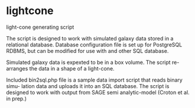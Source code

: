 lightcone
=========

light-cone generating script

The script is designed to work with simulated galaxy data stored in a relational
database. Database configuration file is set up for PostgreSQL RDBMS, but can be
modified for use with and other SQL database.

Simulated galaxy data is expexted to be in a box volume. The script re-arranges
the data in a shape of a light-cone.

Included bin2sql.php file is a sample data import script that reads binary simu-
lation data and uploads it into an SQL database. The script is designed to work
with output from SAGE semi analytic-model (Croton et al. in prep.)